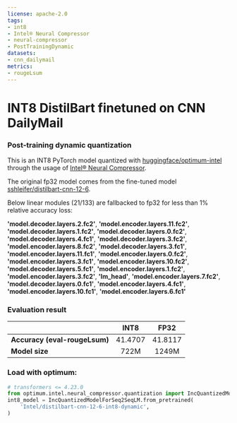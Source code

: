 ```yaml
---
license: apache-2.0
tags:
- int8
- Intel® Neural Compressor
- neural-compressor
- PostTrainingDynamic
datasets: 
- cnn_dailymail
metrics:
- rougeLsum
---
```


# INT8 DistilBart finetuned on CNN DailyMail

### Post-training dynamic quantization

This is an INT8  PyTorch model quantized with [huggingface/optimum-intel](https://github.com/huggingface/optimum-intel) through the usage of [Intel® Neural Compressor](https://github.com/intel/neural-compressor). 

The original fp32 model comes from the fine-tuned model [sshleifer/distilbart-cnn-12-6](https://huggingface.co/sshleifer/distilbart-cnn-12-6).

Below linear modules (21/133) are fallbacked to fp32 for less than 1% relative accuracy loss:

**'model.decoder.layers.2.fc2'**, **'model.encoder.layers.11.fc2'**, **'model.decoder.layers.1.fc2'**, **'model.decoder.layers.0.fc2'**, **'model.decoder.layers.4.fc1'**, **'model.decoder.layers.3.fc2'**, **'model.encoder.layers.8.fc2'**, **'model.decoder.layers.3.fc1'**, **'model.encoder.layers.11.fc1'**, **'model.encoder.layers.0.fc2'**, **'model.encoder.layers.3.fc1'**, **'model.encoder.layers.10.fc2'**, **'model.decoder.layers.5.fc1'**, **'model.encoder.layers.1.fc2'**, **'model.encoder.layers.3.fc2'**, **'lm_head'**, **'model.encoder.layers.7.fc2'**, **'model.decoder.layers.0.fc1'**, **'model.encoder.layers.4.fc1'**, **'model.encoder.layers.10.fc1'**, **'model.encoder.layers.6.fc1'**

### Evaluation result

|   |INT8|FP32|
|---|:---:|:---:|
| **Accuracy (eval-rougeLsum)** | 41.4707 | 41.8117 |
| **Model size**  |722M|1249M|
### Load with optimum:

```python
# transformers <= 4.23.0
from optimum.intel.neural_compressor.quantization import IncQuantizedModelForSeq2SeqLM
int8_model = IncQuantizedModelForSeq2SeqLM.from_pretrained(
    'Intel/distilbart-cnn-12-6-int8-dynamic',
)
```